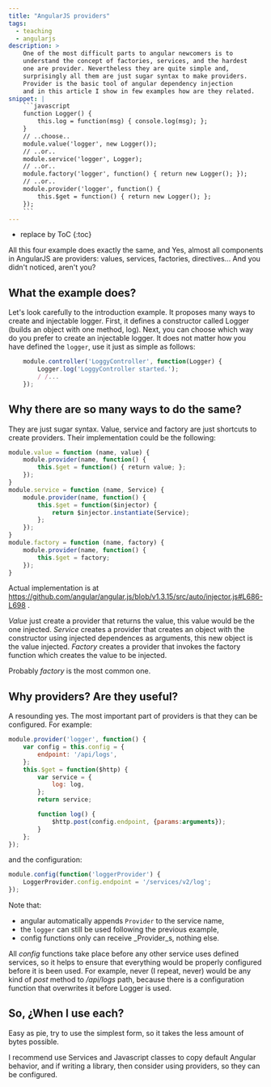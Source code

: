 ```yaml
---
title: "AngularJS providers"
tags:
  - teaching
  - angularjs
description: >
    One of the most difficult parts to angular newcomers is to
    understand the concept of factories, services, and the hardest
    one are provider. Nevertheless they are quite simple and, 
    surprisingly all them are just sugar syntax to make providers.
    Provider is the basic tool of angular dependency injection
    and in this article I show in few examples how are they related.
snippet: |
    ```javascript
    function Logger() {
        this.log = function(msg) { console.log(msg); };
    }
    // ..choose..
    module.value('logger', new Logger());
    // ..or..
    module.service('logger', Logger);
    // ..or..
    module.factory('logger', function() { return new Logger(); });
    // ..or..
    module.provider('logger', function() {
        this.$get = function() { return new Logger(); };
    });
    ```
---
```


* replace by ToC
{:toc}

All this four example does exactly the same, and Yes, 
almost all components in AngularJS are providers: 
values, services, factories, directives... 
And you didn't noticed, aren't you?

## What the example does?

Let's look carefully to the introduction example. 
It proposes many ways to create and injectable logger. 
First, it defines a constructor called Logger 
(builds an object with one method, log).
 Next, you can choose which way do you prefer to create an injectable logger. 
 It does not matter how you have defined the `logger`, 
 use it just as simple as follows:

```javascript
    module.controller('LoggyController', function(Logger) {
        Logger.log('LoggyController started.');
        / /...
    });
```

## Why there are so many ways to do the same?

They are just sugar syntax. 
Value, service and factory are just shortcuts to create providers. 
Their implementation could be the following:

```javascript
module.value = function (name, value) {
    module.provider(name, function() {
        this.$get = function() { return value; };
    });
}
module.service = function (name, Service) {
    module.provider(name, function() {
        this.$get = function($injector) { 
            return $injector.instantiate(Service); 
        };
    });
}
module.factory = function (name, factory) {
    module.provider(name, function() {
        this.$get = factory;
    });
}
```

Actual implementation is at 
https://github.com/angular/angular.js/blob/v1.3.15/src/auto/injector.js#L686-L698 .


_Value_ just create a provider that returns the value, this value would be the one injected.
_Service_ creates a provider that creates an object with the constructor using injected 
dependences as arguments, this new object is the value injected.
_Factory_ creates a provider that invokes the factory function which creates the value to be injected.

Probably _factory_ is the most common one.


## Why providers? Are they useful?

A resounding yes. 
The most important part of providers is that they can be configured. 
For example:

```javascript
module.provider('logger', function() {
    var config = this.config = {
        endpoint: '/api/logs',
    };
    this.$get = function($http) {
        var service = {
            log: log,
        };
        return service;

        function log() {
            $http.post(config.endpoint, {params:arguments});
        }
    };
});
```

and the configuration:

```javascript
module.config(function('loggerProvider') {
    LoggerProvider.config.endpoint = '/services/v2/log'; 
});
```

Note that:
- angular automatically appends `Provider` to the service name,
- the `logger` can still be used following the previous example,
- config functions only can receive _Provider_s, nothing else.

All _config_ functions take place before any other service uses defined services, so it helps to ensure that everything would be properly configured before it is been used. For example, never (I repeat, never) would be any kind of _post_ method to _/api/logs_ path, because there is a configuration function that overwrites it before Logger is used.


## So, ¿When I use each?

Easy as pie, 
try to use the simplest form, 
so it takes the less amount of bytes possible. 

I recommend use Services and Javascript classes to 
copy default Angular behavior, and
if writing a library, then consider using providers,
so they can be configured.
